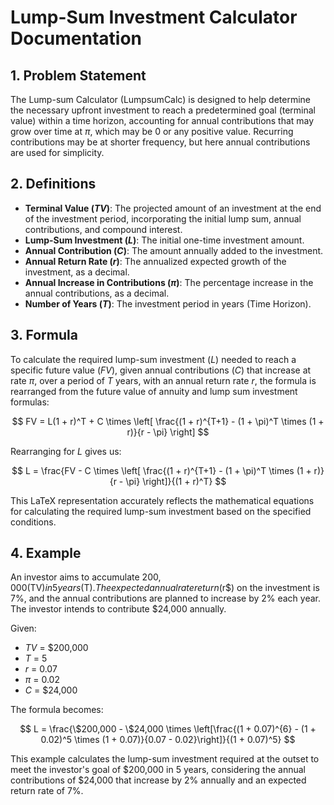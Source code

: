 # Lump-Sum Investment Calculator Documentation

## 1. Problem Statement

The Lump-sum Calculator (LumpsumCalc) is designed to help determine the necessary upfront investment to reach a predetermined goal (terminal value) within a time horizon, accounting for annual contributions that may grow over time at $\pi$, which may be 0 or any positive value. Recurring contributions may be at shorter frequency, but here annual contributions are used for simplicity.

## 2. Definitions

- **Terminal Value ($TV$)**: The projected amount of an investment at the end of the investment period, incorporating the initial lump sum, annual contributions, and compound interest.
- **Lump-Sum Investment ($L$)**: The initial one-time investment amount.
- **Annual Contribution ($C$)**: The amount annually added to the investment.
- **Annual Return Rate ($r$)**: The annualized expected growth of the investment, as a decimal.
- **Annual Increase in Contributions ($\pi$)**: The percentage increase in the annual contributions, as a decimal.
- **Number of Years ($T$)**: The investment period in years (Time Horizon).

## 3. Formula

To calculate the required lump-sum investment ($L$) needed to reach a specific future value ($FV$), given annual contributions ($C$) that increase at rate $\pi$, over a period of $T$ years, with an annual return rate $r$, the formula is rearranged from the future value of annuity and lump sum investment formulas:

$$
FV = L(1 + r)^T + C \times \left[ \frac{(1 + r)^{T+1} - (1 + \pi)^T \times (1 + r)}{r - \pi} \right]
$$

Rearranging for $L$ gives us:

$$
L = \frac{FV - C \times \left[ \frac{(1 + r)^{T+1} - (1 + \pi)^T \times (1 + r)}{r - \pi} \right]}{(1 + r)^T}
$$

This LaTeX representation accurately reflects the mathematical equations for calculating the required lump-sum investment based on the specified conditions.


## 4. Example

An investor aims to accumulate $200,000 ($TV$) in 5 years ($T$). The expected annual rate return ($r$) on the investment is 7%, and the annual contributions are planned to increase by 2% each year. The investor intends to contribute $24,000 annually.

Given:
- $TV$ = $200,000
- $T$ = 5
- $r$ = 0.07
- $\pi$ = 0.02
- $C$ = $24,000

The formula becomes:

$$
L = \frac{\$200,000 - \$24,000 \times \left[\frac{(1 + 0.07)^{6} - (1 + 0.02)^5 \times (1 + 0.07)}{0.07 - 0.02}\right]}{(1 + 0.07)^5}
$$

This example calculates the lump-sum investment required at the outset to meet the investor's goal of $200,000 in 5 years, considering the annual contributions of $24,000 that increase by 2% annually and an expected return rate of 7%.
